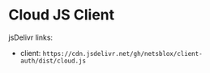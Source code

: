 # Cloud JS Client

jsDelivr links:
  - client: `https://cdn.jsdelivr.net/gh/netsblox/client-auth/dist/cloud.js`
